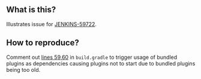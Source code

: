## What is this?

Illustrates issue for [JENKINS-59722](https://issues.jenkins-ci.org/browse/JENKINS-59722).

## How to reproduce?

Comment out [lines 59,60](https://github.com/ftclausen/JENKINS-59722/blob/master/build.gradle#L59,L60) in `build.gradle` to trigger usage of bundled plugins as dependencies causing
plugins not to start due to bundled plugins being too old.
